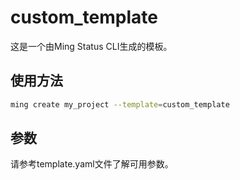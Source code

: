 # custom_template

这是一个由Ming Status CLI生成的模板。

## 使用方法

```bash
ming create my_project --template=custom_template
```

## 参数

请参考template.yaml文件了解可用参数。
